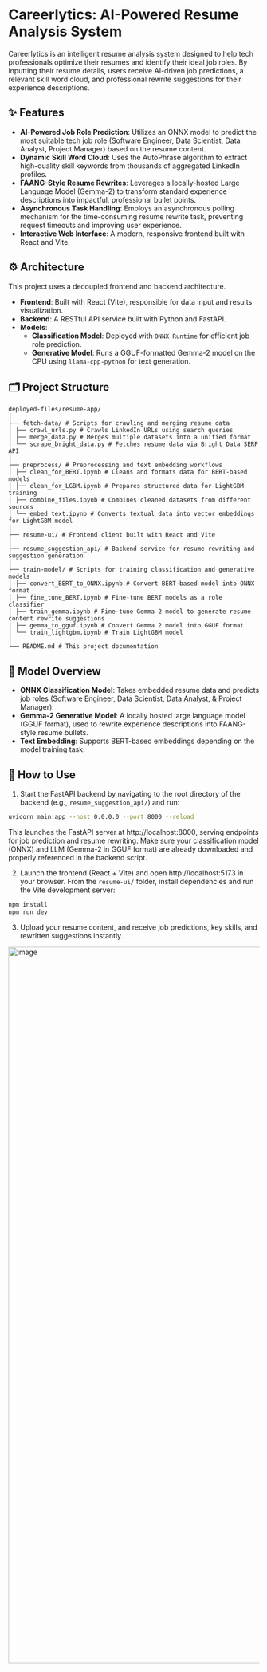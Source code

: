 # Careerlytics: AI-Powered Resume Analysis System

Careerlytics is an intelligent resume analysis system designed to help tech professionals optimize their resumes and identify their ideal job roles. By inputting their resume details, users receive AI-driven job predictions, a relevant skill word cloud, and professional rewrite suggestions for their experience descriptions.

## ✨ Features

* **AI-Powered Job Role Prediction**: Utilizes an ONNX model to predict the most suitable tech job role (Software Engineer, Data Scientist, Data Analyst, Project Manager) based on the resume content.
* **Dynamic Skill Word Cloud**: Uses the AutoPhrase algorithm to extract high-quality skill keywords from thousands of aggregated LinkedIn profiles.
* **FAANG-Style Resume Rewrites**: Leverages a locally-hosted Large Language Model (Gemma-2) to transform standard experience descriptions into impactful, professional bullet points.
* **Asynchronous Task Handling**: Employs an asynchronous polling mechanism for the time-consuming resume rewrite task, preventing request timeouts and improving user experience.
* **Interactive Web Interface**: A modern, responsive frontend built with React and Vite.

## ⚙️ Architecture

This project uses a decoupled frontend and backend architecture.

* **Frontend**: Built with React (Vite), responsible for data input and results visualization.
* **Backend**: A RESTful API service built with Python and FastAPI.
* **Models**:
    * **Classification Model**: Deployed with `ONNX Runtime` for efficient job role prediction.
    * **Generative Model**: Runs a GGUF-formatted Gemma-2 model on the CPU using `llama-cpp-python` for text generation.

## 🗂️ Project Structure
```
deployed-files/resume-app/
│
├── fetch-data/ # Scripts for crawling and merging resume data
│ ├── crawl_urls.py # Crawls LinkedIn URLs using search queries
│ ├── merge_data.py # Merges multiple datasets into a unified format
│ └── scrape_bright_data.py # Fetches resume data via Bright Data SERP API
│
├── preprocess/ # Preprocessing and text embedding workflows
│ ├── clean_for_BERT.ipynb # Cleans and formats data for BERT-based models
│ ├── clean_for_LGBM.ipynb # Prepares structured data for LightGBM training
│ ├── combine_files.ipynb # Combines cleaned datasets from different sources
│ └── embed_text.ipynb # Converts textual data into vector embeddings for LightGBM model
│
├── resume-ui/ # Frontend client built with React and Vite
│
├── resume_suggestion_api/ # Backend service for resume rewriting and suggestion generation
│
├── train-model/ # Scripts for training classification and generative models
│ ├── convert_BERT_to_ONNX.ipynb # Convert BERT-based model into ONNX format
│ ├── fine_tune_BERT.ipynb # Fine-tune BERT models as a role classifier
│ ├── train_gemma.ipynb # Fine-tune Gemma 2 model to generate resume content rewrite suggestions
│ ├── gemma_to_gguf.ipynb # Convert Gemma 2 model into GGUF format
│ └── train_lightgbm.ipynb # Train LightGBM model
│
└── README.md # This project documentation
```

## 🧠 Model Overview

* **ONNX Classification Model**: Takes embedded resume data and predicts job roles (Software Engineer, Data Scientist, Data Analyst, & Project Manager).
* **Gemma-2 Generative Model**: A locally hosted large language model (GGUF format), used to rewrite experience descriptions into FAANG-style resume bullets.
* **Text Embedding**: Supports BERT-based embeddings depending on the model training task.

## 🚀 How to Use

1. Start the FastAPI backend by navigating to the root directory of the backend (e.g., `resume_suggestion_api/`) and run:

```bash
uvicorn main:app --host 0.0.0.0 --port 8000 --reload
```
This launches the FastAPI server at http://localhost:8000, serving endpoints for job prediction and resume rewriting.
Make sure your classification model (ONNX) and LLM (Gemma-2 in GGUF format) are already downloaded and properly referenced in the backend script.

2. Launch the frontend (React + Vite) and open http://localhost:5173 in your browser.
From the `resume-ui/` folder, install dependencies and run the Vite development server:
```bash
npm install
npm run dev
```

3. Upload your resume content, and receive job predictions, key skills, and rewritten suggestions instantly.
<img width="1438" alt="image" src="https://github.com/user-attachments/assets/1cc61f7b-e5c3-4b47-9803-a82fd70f00b3" />


